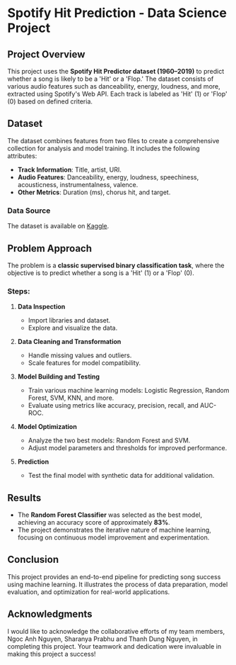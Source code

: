 # Spotify Hit Prediction - Data Science Project  

## Project Overview
This project uses the **Spotify Hit Predictor dataset (1960–2019)** to predict whether a song is likely to be a 'Hit' or a 'Flop.' The dataset consists of various audio features such as danceability, energy, loudness, and more, extracted using Spotify's Web API. Each track is labeled as 'Hit' (1) or 'Flop' (0) based on defined criteria.

## Dataset
The dataset combines features from two files to create a comprehensive collection for analysis and model training. It includes the following attributes:
- **Track Information**: Title, artist, URI.
- **Audio Features**: Danceability, energy, loudness, speechiness, acousticness, instrumentalness, valence.
- **Other Metrics**: Duration (ms), chorus hit, and target.

### Data Source
The dataset is available on [Kaggle](https://www.kaggle.com/datasets/theoverman/the-spotify-hit-predictor-dataset).

## Problem Approach
The problem is a **classic supervised binary classification task**, where the objective is to predict whether a song is a 'Hit' (1) or a 'Flop' (0).

### Steps:
1. **Data Inspection**
   - Import libraries and dataset.
   - Explore and visualize the data.

2. **Data Cleaning and Transformation**
   - Handle missing values and outliers.
   - Scale features for model compatibility.

3. **Model Building and Testing**
   - Train various machine learning models: Logistic Regression, Random Forest, SVM, KNN, and more.
   - Evaluate using metrics like accuracy, precision, recall, and AUC-ROC.

4. **Model Optimization**
   - Analyze the two best models: Random Forest and SVM.
   - Adjust model parameters and thresholds for improved performance.

5. **Prediction**
   - Test the final model with synthetic data for additional validation.

## Results
- The **Random Forest Classifier** was selected as the best model, achieving an accuracy score of approximately **83%**.
- The project demonstrates the iterative nature of machine learning, focusing on continuous model improvement and experimentation.

## Conclusion
This project provides an end-to-end pipeline for predicting song success using machine learning. It illustrates the process of data preparation, model evaluation, and optimization for real-world applications.

## Acknowledgments
I would like to acknowledge the collaborative efforts of my team members, Ngoc Anh Nguyen, Sharanya Prabhu and Thanh Dung Nguyen, in completing this project.
Your teamwork and dedication were invaluable in making this project a success!
